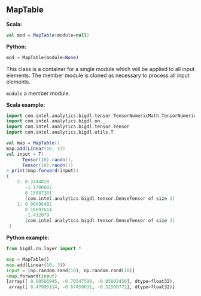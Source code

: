## MapTable ##

**Scala:**
```scala
val mod = MapTable(module=null)
```
**Python:**
```python
mod = MapTable(module=None)
```

This class is a container for a single module which will be applied
to all input elements. The member module is cloned as necessary to
process all input elements.

`module` a member module.  
 
**Scala example:**
```scala
import com.intel.analytics.bigdl.tensor.TensorNumericMath.TensorNumeric.NumericFloat
import com.intel.analytics.bigdl.nn._
import com.intel.analytics.bigdl.tensor.Tensor
import com.intel.analytics.bigdl.utils.T 

val map = MapTable()
map.add(Linear(10, 3))
val input = T(
      Tensor(10).randn(),
      Tensor(10).randn())
> print(map.forward(input))
{
	2: 0.2444828
	   -1.1700082
	   0.15887381
	   [com.intel.analytics.bigdl.tensor.DenseTensor of size 3]
	1: 0.06696482
	   0.18692614
	   -1.432079
	   [com.intel.analytics.bigdl.tensor.DenseTensor of size 3]
 }
```

**Python example:**
```python
from bigdl.nn.layer import *

map = MapTable()
map.add(Linear(10, 3))
input = [np.random.rand(10), np.random.rand(10)]
>map.forward(input)
[array([ 0.69586945, -0.70547599, -0.05802459], dtype=float32),
 array([ 0.47995114, -0.67459631, -0.52500772], dtype=float32)]
```